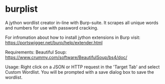 # burplist
A jython wordlist creator in-line with Burp-suite. It scrapes all unique words and numbers for use with password cracking. 

For infromation about how to install jython extensions in Burp visit: https://portswigger.net/burp/help/extender.html

Requirements:
  Beautiful Soup: https://www.crummy.com/software/BeautifulSoup/bs4/doc/
  
Usage:
Right click on a JSON or HTTP request in the 'Target Tab' and select Custom Wordlist. You will be prompted with a save dialog box to save the wordlist.

  
